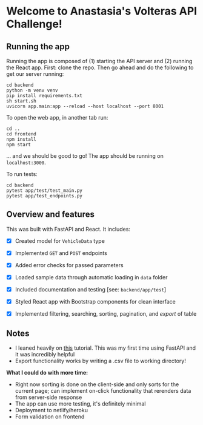 # Welcome to Anastasia's Volteras API Challenge!

## Running the app

Running the app is composed of (1) starting the API server and (2) running the React app.
First: clone the repo. Then go ahead and do the following to get our server running:

    cd backend
    python -m venv venv
    pip install requirements.txt
    sh start.sh
    uvicorn app.main:app --reload --host localhost --port 8001
    
To open the web app, in another tab run:

    cd ..
    cd frontend
    npm install
    npm start

... and we should be good to go! The app should be running on `localhost:3000`.

To run tests:

    cd backend
    pytest app/test/test_main.py
    pytest app/test_endpoints.py

## Overview and features

This was built with FastAPI and React. It includes:

 - [X] Created model for `VehicleData` type
 - [X] Implemented `GET` and `POST` endpoints
 - [X] Added error checks for passed parameters
 - [X] Loaded sample data through automatic loading in 	`data` folder
 - [X] Included documentation and testing [see: `backend/app/test`]
 - [X] Styled React app with Bootstrap components for clean interface
 - [X] Implemented filtering, searching, sorting, pagination, and *export* of table


## Notes

 - I leaned heavily on [this](https://christophergs.com/tutorials/ultimate-fastapi-tutorial-pt-1-hello-world/) tutorial. This was my first time using FastAPI and it was incredibly helpful
 - Export functionality works by writing a .csv file to working directory!

**What I could do with more time:**

 - Right now sorting is done on the client-side and only sorts for the current page; can implement on-click functionality that rerenders data from server-side response
 - The app can use more testing, it's definitely minimal
 - Deployment to netlify/heroku
 - Form validation on frontend



